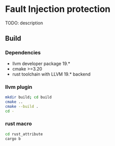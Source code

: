 # Fault Injection protection

TODO: description

## Build

### Dependencies

* llvm developer package 19.*
* cmake >=3.20
* rust toolchain with LLVM 19.* backend

### llvm plugin

```sh
mkdir build; cd build
cmake ..
cmake --build .
cd -
```

### rust macro

```sh
cd rust_attribute
cargo b
```
